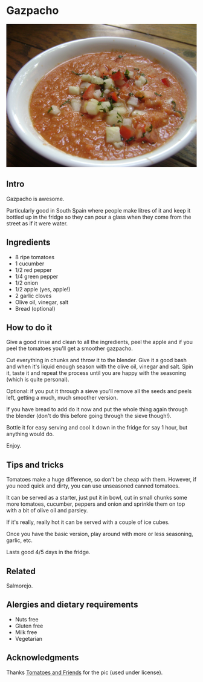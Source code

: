 # Gazpacho

![Lovely gazpacho](./images/gazpacho.jpg "This is what we call good gazpacho")

## Intro

Gazpacho is awesome.

Particularly good in South Spain where people make litres of it and keep it bottled up in the fridge so they can pour a glass when they come from the street as if it were water.

## Ingredients

* 8 ripe tomatoes
* 1 cucumber
* 1/2 red pepper
* 1/4 green pepper
* 1/2 onion
* 1/2 apple (yes, apple!)
* 2 garlic cloves 
* Olive oil, vinegar, salt
* Bread (optional)

## How to do it

Give a good rinse and clean to all the ingredients, peel the apple and if you peel the tomatoes you'll get a smoother gazpacho.

Cut everything in chunks and throw it to the blender. Give it a good bash and when it's liquid enough season with the olive oil, vinegar and salt. Spin it, taste it and repeat the process until you are happy with the seasoning (which is quite personal).

Optional: if you put it through a sieve you'll remove all the seeds and peels left, getting a much, much smoother version.

If you have bread to add do it now and put the whole thing again through the blender (don't do this before going through the sieve though!).

Bottle it for easy serving and cool it down in the fridge for say 1 hour, but anything would do.

Enjoy.

## Tips and tricks

Tomatoes make a huge difference, so don't be cheap with them. However, if you need quick and dirty, you can use unseasoned canned tomatoes.

It can be served as a starter, just put it in bowl, cut in small chunks some more tomatoes, cucumber, peppers and onion and sprinkle them on top with a bit of olive oil and parsley. 

If it's really, really hot it can be served with a couple of ice cubes.

Once you have the basic version, play around with more or less seasoning, garlic, etc.

Lasts good 4/5 days in the fridge.

## Related

Salmorejo.

## Alergies and dietary requirements

* Nuts free
* Gluten free
* Milk free
* Vegetarian

## Acknowledgments

Thanks [Tomatoes and Friends](http://www.flickr.com/photos/tomatoesandfriends/4812761687/) for the pic (used under license).